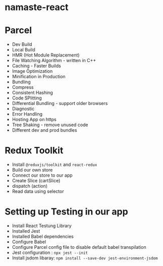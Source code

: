 # namaste-react

# Parcel

- Dev Build
- Local Build
- HMR (Hot Module Replacement)
- File Watching Algorithm - written in C++
- Caching - Faster Builds
- Image Optimization
- Minification in Production
- Bundling
- Compress
- Consistent Hashing
- Code SPlitting
- Differential Bundling - support older browsers
- Diagnostic
- Error Handling
- Hosting App on https
- Tree Shaking - remove unused code
- Different dev and prod bundles


# Redux Toolkit
 - Install `@reduxjs/toolkit` and `react-redux`
 - Build our own store
 - Connect our store to our app
 - Create Slice (cartSlice)
 - dispatch (action)
 - Read data using selector


 # Setting up Testing in our app
 - Install React Testung Library
 - Installed Jest
 - Installed Babel dependencies
 - Configure Babel
 - Configure Parcel config file to disable default babel transpilation 
 - Jest configuration : `npx jest --init`
 - Install jsdom libaray: `npm install --save-dev jest-environment-jsdom`
